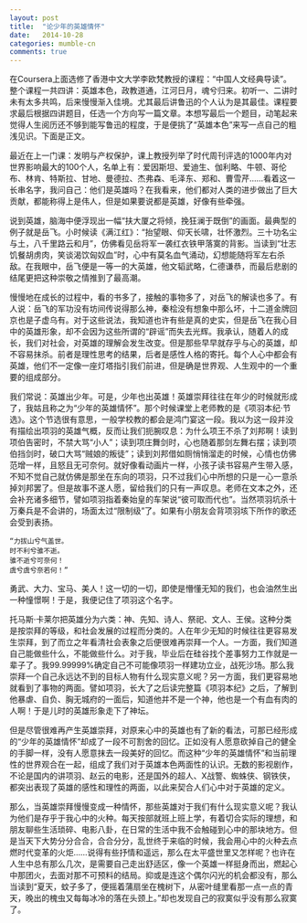 ```yaml
---
layout: post
title:  "论少年的英雄情怀"
date:   2014-10-28
categories: mumble-cn
comments: true
---
```


在Coursera上面选修了香港中文大学李欧梵教授的课程：“中国人文经典导读”。整个课程一共四讲：英雄本色，政教道通，江河日月，魂兮归来。初听一、二讲时未有太多共鸣，后来慢慢渐入佳境。尤其最后讲鲁迅的个人认为是其最佳。课程要求最后根据四讲题目，任选一个方向写一篇文章。本想写最后一个题目，动笔起来觉得人生阅历还不够到能写鲁迅的程度，于是便挑了“英雄本色”来写一点自己的粗浅见识。下面是正文。


最近在上一门课：发明与产权保护，课上教授列举了时代周刊评选的1000年内对世界影响最大的100个人，名单上有：爱因斯坦、爱迪生、伽利略、牛顿、哥伦布、林肯、特斯拉、甘地、曼德拉、杰弗森、毛泽东、郑和、曹雪芹……看着这一长串名字，我问自己：他们是英雄吗？在我看来，他们都对人类的进步做出了巨大贡献，都能称得上是伟人，但是如果要说都是英雄，好像有些牵强。

说到英雄，脑海中便浮现出一幅“扶大厦之将倾，挽狂澜于既倒”的画面。最典型的例子就是岳飞。小时候读《满江红》：“抬望眼、仰天长啸，壮怀激烈。三十功名尘与土，八千里路云和月”，仿佛看见岳将军一袭红衣铁甲落寞的背影。当读到“壮志饥餐胡虏肉，笑谈渴饮匈奴血”时，心中有莫名血气涌动，幻想能随将军左右杀敌。在我眼中，岳飞便是一等一的大英雄，他文韬武略，仁德谦恭，而最后悲剧的结尾更把这种崇敬之情推到了最高潮。

慢慢地在成长的过程中，看的书多了，接触的事物多了，对岳飞的解读也多了。有人说：岳飞的军功没有坊间传说得那么神，秦桧没有想象中那么坏，十二道金牌回京也是子虚乌有。对于这些说法，我知道也许有些是真的史实，但是岳飞在我心目中的英雄形象，却不会因为这些所谓的“辟谣”而失去光辉。我承认，随着人的成长，我们对社会，对英雄的理解会发生改变。但是那些早早就存乎与心的英雄，却不容易抹杀。前者是理性思考的结果，后者是感性人格的寄托。每个人心中都会有英雄，他们不一定像一座灯塔指引我们前进，但是确是世界观、人生观中的一个重要的组成部分。

我们常说：英雄出少年。可是，少年也出英雄！英雄崇拜往往在年少的时候就形成了，我姑且称之为“少年的英雄情怀”。那个时候课堂上老师教的是《项羽本纪·节选》。这个节选很有意思，一般学校教的都会是鸿门宴这一段。我以为这一段并没有描绘出项羽的英雄气概，反而让我们扼腕叹息：为什么项王不杀了刘邦啊！读到项伯告密时，不禁大骂“小人”；读到项庄舞剑时，心也随着那剑左舞右摆；读到项伯挡剑时，破口大骂“贼娘的叛徒”；读到刘邦借如厕悄悄溜走的时候，心情也仿佛范增一样，且怒且无可奈何。就好像看动画片一样，小孩子读书容易产生带入感，不知不觉自己就仿佛是那坐在东向的项羽，只不过我们心中所想的只是一心一意杀掉刘邦罢了。但是故事不遂人愿，留给我们的只有一声叹息。老师在文本之外，还会补充诸多细节，譬如项羽指着秦始皇的车架说“彼可取而代也”。当然项羽坑杀十万秦兵是不会讲的，场面太过“限制级”了。如果有小朋友会背项羽垓下所作的歌还会受到表扬。

```
“力拔山兮气盖世。
时不利兮骓不逝。
骓不逝兮可奈何！
虞兮虞兮奈若何！”
```

勇武、大力、宝马、美人！这一切的一切，即使是懵懂无知的我们，也会油然生出一种憧憬啊！于是，我便记住了项羽这个名字。

托马斯·卡莱尔把英雄分为六类：神、先知、诗人、祭祀、文人、王侯。这种分类是按崇拜的等级，和社会发展的过程而分类的。人在年少无知的时候往往更容易发生崇拜，到了而立之年看清社会表象之后便很难再崇拜一个人。一方面，我们知道自己能做些什么，不能做些什么。对于我，毕业后在硅谷找个差事努力工作就是一辈子了。我99.99999%确定自己不可能像项羽一样建功立业，战死沙场。那么我崇拜一个自己永远达不到的目标人物有什么现实意义呢？另一方面，我们更容易地就看到了事物的两面。譬如项羽，长大了之后读完整篇《项羽本纪》之后，了解到他暴虐、自负、胸无城府的一面后，知道他并不是一个神，他也是一个有血有肉的人啊！于是儿时的英雄形象走下了神坛。

但是尽管很难再产生英雄崇拜，对原来心中的英雄也有了新的看法，可那已经形成的“少年的英雄情怀”却成了一段不可割舍的回忆。正如没有人愿意砍掉自己的健全的手脚一样，没有人愿意抹去一段美好的回忆。而这种“少年的英雄情怀”和当前理性的世界观合在一起，组成了我们对于英雄本色两面性的认识。无数的影视剧作，不论是国内的讲项羽、赵云的电影，还是国外的超人、X战警、蜘蛛侠、钢铁侠，都突出表现了英雄的感性和理性的两面，以此来契合人们心中对于英雄的定义。

那么，当英雄崇拜慢慢变成一种情怀，那些英雄对于我们有什么现实意义呢？我认为他们是存乎于我心中的火种。每天按部就班上班上学，有着切合实际的理想，和朋友聊些生活琐碎、电影八卦，在日常的生活中我不会触碰到心中的那块地方。但是当天下大势分分合合，合合分分，乱世终于来临的时候，我会用心中的火种去点燃时代变革的火炬……说得有些抒情和遥远，那么在太平盛世里又怎样呢？也许在人生中总有那么几次，是需要自己走出舒适区，像一个英雄一样挺身而出，燃起心中那团火，去面对那不可预料的结局。抑或是连这个偶尔闪光的机会都没有，那么当读到“夏天，蚊子多了，便摇着蒲扇坐在槐树下，从密叶缝里看那一点一点的青天，晚出的槐虫又每每冰冷的落在头颈上。”却也发现自己的寂寞似乎没有那么寂寞了。
